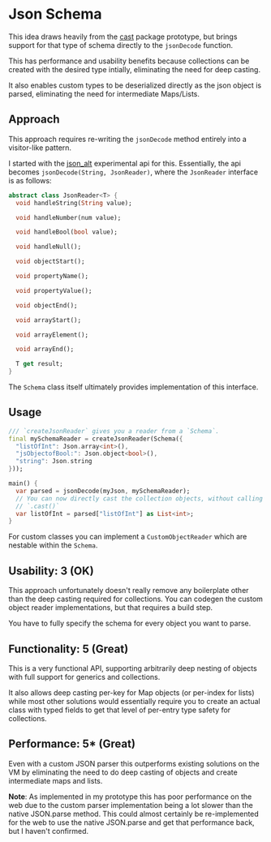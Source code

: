 # Json Schema

This idea draws heavily from the [cast](https://github.com/leafpetersen/cast)
package prototype, but brings support for that type of schema directly to the
`jsonDecode` function.

This has performance and usability benefits because collections can be created
with the desired type intially, eliminating the need for deep casting.

It also enables custom types to be deserialized directly as the json object is
parsed, eliminating the need for intermediate Maps/Lists.

## Approach

This approach requires re-writing the `jsonDecode` method entirely into a
visitor-like pattern.

I started with the [json_alt](https://github.com/kevmoo/json_alt) experimental
api for this. Essentially, the api becomes `jsonDecode(String, JsonReader)`,
where the `JsonReader` interface is as follows:

```dart
abstract class JsonReader<T> {
  void handleString(String value);

  void handleNumber(num value);

  void handleBool(bool value);

  void handleNull();

  void objectStart();

  void propertyName();

  void propertyValue();

  void objectEnd();

  void arrayStart();

  void arrayElement();

  void arrayEnd();

  T get result;
}
```

The `Schema` class itself ultimately provides implementation of this interface.

## Usage

```dart
/// `createJsonReader` gives you a reader from a `Schema`.
final mySchemaReader = createJsonReader(Schema({
  "listOfInt": Json.array<int>(),
  "jsObjectofBool:": Json.object<bool>(),
  "string": Json.string
}));

main() {
  var parsed = jsonDecode(myJson, mySchemaReader);
  // You can now directly cast the collection objects, without calling
  // `.cast()`
  var listOfInt = parsed["listOfInt"] as List<int>;
}
```

For custom classes you can implement a `CustomObjectReader` which are nestable
within the `Schema`.

## Usability: 3 (OK)

This approach unfortunately doesn't really remove any boilerplate other than
the deep casting required for collections. You can codegen the custom object
reader implementations, but that requires a build step.

You have to fully specify the schema for every object you want to parse.

## Functionality: 5 (Great)

This is a very functional API, supporting arbitrarily deep nesting of objects
with full support for generics and collections.

It also allows deep casting per-key for Map objects (or per-index for lists)
while most other solutions would essentially require you to create an actual
class with typed fields to get that level of per-entry type safety for
collections.

## Performance: 5* (Great)

Even with a custom JSON parser this outperforms existing solutions on the VM
by eliminating the need to do deep casting of objects and create intermediate
maps and lists.

**Note**: As implemented in my prototype this has poor performance on the web
due to the custom parser implementation being a lot slower than the native
JSON.parse method. This could almost certainly be re-implemented for the web
to use the native JSON.parse and get that performance back, but I haven't
confirmed.
